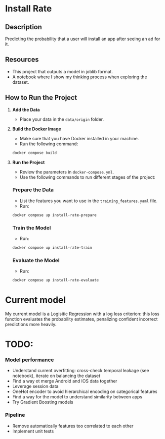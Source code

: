 # Install Rate

## Description
Predicting the probability that a user will install an app after seeing an ad for it.

## Resources
- This project that outputs a model in joblib format.
- A notebook where I show my thinking process when exploring the dataset.

## How to Run the Project

1. **Add the Data**
   - Place your data in the `data/origin` folder.

2. **Build the Docker Image**
   - Make sure that you have Docker installed in your machine.
   - Run the following command:
   ```bash
   docker compose build
   ```

3. **Run the Project**
   - Review the parameters in `docker-compose.yml`.
   - Use the following commands to run different stages of the project:

   ### Prepare the Data
   - List the features you want to use in the `training_features.yaml` file.
   - Run:
   ```bash
   docker compose up install-rate-prepare
   ```

   ### Train the Model
   - Run:
   ```bash
   docker compose up install-rate-train
   ```

   ### Evaluate the Model
   - Run:
   ```bash
   docker compose up install-rate-evaluate
   ```

# Current model

My current model is a Logisitic Regression with a log loss criterion: this loss function evaluates the probability estimates, penalizing confident incorrect predictions more heavily.

# TODO:
### Model performance
- Understand current overfitting: cross-check temporal leakage (see notebook), iterate on balancing the dataset
- Find a way ot merge Android and IOS data together
- Leverage session data
- OneHot encoder to avoid hierarchical encoding on categorical features
- Find a way for the model to understand similarity between apps
- Try Gradient Boosting models

### Pipeline
- Remove automatically features too correlated to each other
- Implement unit tests
